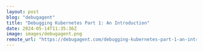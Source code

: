 ```yaml
---
layout: post
blog: "debugagent"
title: "Debugging Kubernetes Part 1: An Introduction"
date: 2024-05-14T11:35:36Z
image: images/debugagent.png
remote_url: "https://debugagent.com/debugging-kubernetes-part-1-an-introduction"
---
```

